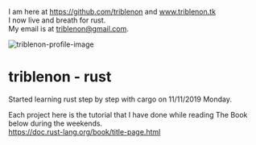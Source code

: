 I am here at <https://github.com/triblenon> and www.triblenon.tk            
I now live and breath for rust.       
My email is at <triblenon@gmail.com>.        


![triblenon-profile-image](/docs/10203041MB3rd.jpg?raw=true "Profile")        
        

# triblenon - rust      

Started learning rust step by step with cargo on 11/11/2019 Monday.   
         
Each project here is the tutorial that I have done while reading The Book below during the weekends.      
<https://doc.rust-lang.org/book/title-page.html>
